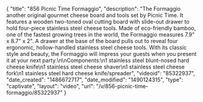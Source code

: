 {
    "title": "856 Picnic Time Formaggio",
    "description": "The Formaggio another original gourmet cheese board and tools set by Picnic Time. It features a wooden two-toned oval cutting board with slide-out drawer to hold four-piece stainless steel cheese tools. Made of eco-friendly bamboo, one of the fastest growing trees in the world, the Formaggio measures 7.9\" x 8.7\" x 2\". A drawer at the base of the board pulls out to reveal four ergonomic, hollow-handled stainless steel cheese tools. With its classic style and beauty, the Formaggio will impress your guests when you present it at your next party.\n\nComponents:\n1 stainless steel blunt-nosed hard cheese knife\n1 stainless steel cheese shaver\n1 stainless steel cheese fork\n1 stainless steel hard cheese knife\/spreader",
    "videoid": "85322937",
    "date_created": "1486672717",
    "date_modified": "1490124315",
    "type": "captivate",
    "layout": "video",
    "url": "\/v\/856-picnic-time-formaggio\/85322937"
}